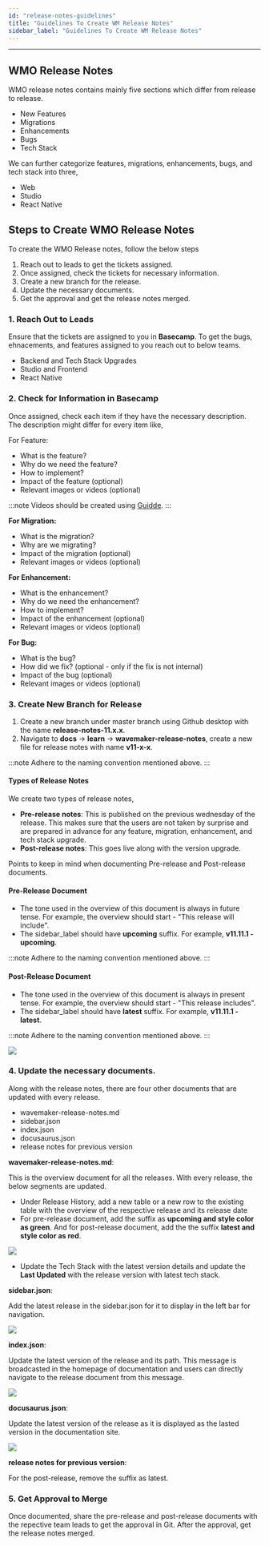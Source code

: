 ```yaml
---
id: "release-notes-guidelines"
title: "Guidelines To Create WM Release Notes"
sidebar_label: "Guidelines To Create WM Release Notes"
---
```


---

## WMO Release Notes

WMO release notes contains mainly five sections which differ from release to release.

- New Features
- Migrations
- Enhancements
- Bugs
- Tech Stack

We can further categorize features, migrations, enhancements, bugs, and tech stack into three,

- Web
- Studio
- React Native

## Steps to Create WMO Release Notes

To create the WMO Release notes, follow the below steps

1. Reach out to leads to get the tickets assigned.
2. Once assigned, check the tickets for necessary information.
3. Create a new branch for the release.
4. Update the necessary documents.
5. Get the approval and get the release notes merged.


### 1. Reach Out to Leads

Ensure that the tickets are assigned to you in **Basecamp**. To get the bugs, ehnacements, and features assigned to you reach out to below teams.

- Backend and Tech Stack Upgrades
- Studio and Frontend
- React Native

### 2. Check for Information in Basecamp

Once assigned, check each item if they have the necessary description. The description might differ for every item like,

For Feature:

- What is the feature?
- Why do we need the feature?
- How to implement?
- Impact of the feature (optional)
- Relevant images or videos (optional)

:::note
Videos should be created using [Guidde](https://app.guidde.com/home).
:::

**For Migration:**

- What is the migration?
- Why are we migrating?
- Impact of the migration (optional)
- Relevant images or videos (optional)

**For Enhancement:**

- What is the enhancement?
- Why do we need the enhancement?
- How to implement?
- Impact of the enhancement (optional)
- Relevant images or videos (optional)

**For Bug:**

- What is the bug?
- How did we fix? (optional - only if the fix is not internal)
- Impact of the bug (optional)
- Relevant images or videos (optional)

### 3. Create New Branch for Release

1. Create a new branch under master branch using Github desktop with the name **release-notes-11.x.x**.
2. Navigate to **docs** -> **learn** -> **wavemaker-release-notes**, create a new file for release notes with name **v11-x-x**.

:::note
Adhere to the naming convention mentioned above.
:::

#### Types of Release Notes

We create two types of release notes,

- **Pre-release notes**: This is published on the previous wednesday of the release. This makes sure that the users are not taken by surprise and are prepared in advance for any feature, migration, enhancement, and tech stack upgrade.
- **Post-release notes**: This goes live along with the version upgrade.

Points to keep in mind when documenting Pre-release and Post-release documents.

#### Pre-Release Document

- The tone used in the overview of this document is always in future tense. For example, the overview should start - "This release will include".
- The sidebar_label should have **upcoming** suffix. For example, **v11.11.1 - upcoming**.

:::note
Adhere to the naming convention mentioned above.
:::

#### Post-Release Document

- The tone used in the overview of this document is always in present tense. For example, the overview should start - "This release includes".
- The sidebar_label should have **latest** suffix. For example, **v11.11.1 - latest**.

:::note
Adhere to the naming convention mentioned above.
:::

![](/learn/assets/upcoming-latest-doc.png)

### 4. Update the necessary documents.

Along with the release notes, there are four other documents that are updated with every release.

- wavemaker-release-notes.md
- sidebar.json
- index.json
- docusaurus.json
- release notes for previous version

**wavemaker-release-notes.md**:

This is the overview document for all the releases. With every release, the below segments are updated.

- Under Release History, add a new table or a new row to the existing table with the overview of the respective release and its release date
- For pre-release document, add the suffix as **upcoming and style color as green**. And for post-release document, add the the suffix **latest and style color as red**.

![](/learn/assets/wmo-pre-post-release.png)

- Update the Tech Stack with the latest version details and update the **Last Updated** with the release version with latest tech stack.

**sidebar.json**:

Add the latest release in the sidebar.json for it to display in the left bar for navigation.

![](/learn/assets/latest-doc-sidebar.png)

**index.json**:

Update the latest version of the release and its path. This message is broadcasted in the homepage of documentation and users can directly navigate to the release document from this message.

![](/learn/assets/release-notes-index.png)

**docusaurus.json**:

Update the latest version of the release as it is displayed as the lasted version in the documentation site.

![](/learn/assets/release-notes-docusaurus.png)

**release notes for previous version**:

For the post-release, remove the suffix as latest.


### 5. Get Approval to Merge

Once documented, share the pre-release and post-release documents with the repective team leads to get the approval in Git. After the approval, get the release notes merged. 

